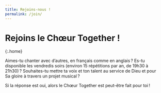 ```yaml
---
title: Rejoins-nous !
permalink: /join/
---
```


# Rejoins le Chœur Together !
{:.home}

Aimes-tu chanter avec d’autres, en français comme en anglais ?
Es-tu disponible les vendredis soirs (environ 15 répétitions par an, de 19h30 à 21h30) ?
Souhaites-tu mettre ta voix et ton talent au service de Dieu et pour Sa gloire à travers un projet musical ?

Si la réponse est oui, alors le Chœur Together est peut-être fait pour toi !
